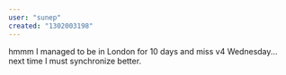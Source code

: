 ```yaml
---
user: "sunep"
created: "1302003198"
---
```


hmmm I managed to be in London for 10 days and miss v4 Wednesday... next time I must synchronize better.
